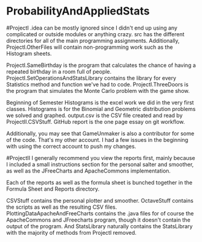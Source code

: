 # ProbabilityAndAppliedStats

#ProjectI
.idea can be mostly ignored since I didn't end up using any complicated or outside modules or anything crazy.
src has the different directories for all of the main programming assignments.
Additionally, ProjectI.OtherFiles will contain non-programming work such as the Histogram sheets.

ProjectI.SameBirthday is the program that calculates the chance of having a repeated birthday in a room full of people.
ProjectI.SetOperationsAndStatsLibrary contains the library for every Statistics method and function we've had to code.
ProjectI.ThreeDoors is the program that simulates the Monte Carlo problem with the game show.

Beginning of Semester Histograms is the excel work we did in the very first classes.
Histograms is for the Binomial and Geometric distribution problems we solved and graphed.
output.csv is the CSV file created and read by ProjectII.CSVStuff. 
GitHub report is the one page essay on git workflow.

Additionally, you may see that GameUnmaker is also a contributor for some of the code. 
That's my other account. I had a few issues in the beginning with using the correct account to push my changes.

#ProjectII
I generally recommend you view the reports first, mainly because I included a small instructions section for the personal salter and smoother, as well as the JFreeCharts and ApacheCommons implementation.

Each of the reports as well as the formula sheet is bunched together in the Formula Sheet and Reports directory.

CSVStuff contains the personal plotter and smoother.
OctaveStuff contains the scripts as well as the resulting CSV files.
PlottingDataApacheAndFreeCharts contains the .java files for of course the 
ApacheCommons and JFreecharts program, though it doesn't contain the output of the program.
And StatsLibrary naturally contains the StatsLibrary with the majority of methods from ProjectI removed. 
